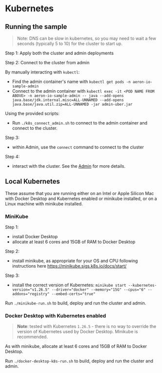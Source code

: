 # Kubernetes

## Running the sample

> Note: DNS can be slow in kubernetes, so you may need to wait a few seconds (typically 5 to 10) for the cluster to start up.

Step 1: Apply both the cluster and admin deployments

Step 2: Connect to the cluster from admin

By manually interacting with `kubectl`:

- Find the admin container's name with `kubectl get pods -n aeron-io-sample-admin`
- Connect to the admin container with `kubectl exec -it <POD NAME FROM ABOVE> -n aeron-io-sample-admin -- java --add-opens java.base/jdk.internal.misc=ALL-UNNAMED --add-opens java.base/java.util.zip=ALL-UNNAMED -jar admin-uber.jar`

Using the provided scripts:

- Run `./k8s_connect_admin.sh` to connect to the admin container and connect to the cluster.

Step 3:

- within Admin, use the `connect` command to connect to the cluster

Step 4:

- interact with the cluster. See the [Admin](../admin/readme.md) for more details.

## Local Kubernetes

These assume that you are running either on an Intel or Apple Silicon Mac with Docker Desktop and Kubernetes enabled or minikube installed, or on a Linux machine with minikube installed.

### MiniKube

Step 1:
- install Docker Desktop
- allocate at least 6 cores and 15GB of RAM to Docker Desktop

Step 2:
- install minikube, as appropriate for your OS and CPU following instructions here https://minikube.sigs.k8s.io/docs/start/

Step 3:
- install the correct version of Kubernetes: `minikube start --kubernetes-version="v1.26.5" --driver="docker" --memory="15G" --cpus="6" --addons="registry" --embed-certs="true"`

Run `./minikube-run.sh` to build, deploy and run the cluster and admin.

### Docker Desktop with Kubernetes enabled

> **Note**: tested with Kubernetes `1.26.5` - there is no way to override the version of Kubernetes used by Docker Desktop. Minikube is recommended.

As with minikube, allocate at least 6 cores and 15GB of RAM to Docker Desktop.

Run `./docker-desktop-k8s-run.sh` to build, deploy and run the cluster and admin.

